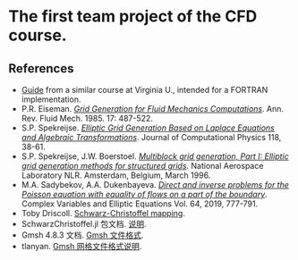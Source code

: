 # The first team project of the CFD course.

## References
- [Guide](http://www.people.virginia.edu/~rjr/mae672/projects/GridGeneration.pdf) from a similar course at Virginia U., intended for a FORTRAN implementation.
- P.R. Eiseman. [*Grid Generation for Fluid Mechanics Computations*](https://doi.org/10.1146/annurev.fl.17.010185.002415). Ann. Rev. Fluid Mech. 1985. 17: 487-522.
- S.P. Spekreijse. [*Elliptic Grid Generation Based on Laplace Equations and Algebraic Transformations*](https://doi.org/10.1006/jcph.1995.1078). Journal of Computational Physics 118, 38-61.
- S.P. Spekreijse, J.W. Boerstoel. [*Multiblock grid generation, Part I: Elliptic grid generation methods for structured grids*](https://core.ac.uk/download/pdf/80112194.pdf). National Aerospace Laboratory NLR. Amsterdam, Belgium, March 1996.
- M.A. Sadybekov, A.A. Dukenbayeva. [*Direct and inverse problems for the Poisson equation with equality of flows on a part of the boundary*](https://doi.org/10.1080/17476933.2018.1517340). Complex Variables and Elliptic Equations Vol. 64, 2019, 777-791.
- Toby Driscoll. [Schwarz-Christoffel mapping](http://www.math.udel.edu/~driscoll/research/conformal.html).
- SchwarzChristoffel.jl 包文档. [说明](https://jdeldre.github.io/SchwarzChristoffel.jl).
- Gmsh 4.8.3 文档. [Gmsh 文件格式](http://gmsh.info/doc/texinfo/gmsh.html#MSH-file-format).
- tlanyan. [Gmsh 网格文件格式说明](https://tlanyan.me/gmsh%E7%BD%91%E6%A0%BC%E6%96%87%E4%BB%B6%E6%A0%BC%E5%BC%8F%E8%AF%B4%E6%98%8E/). 
